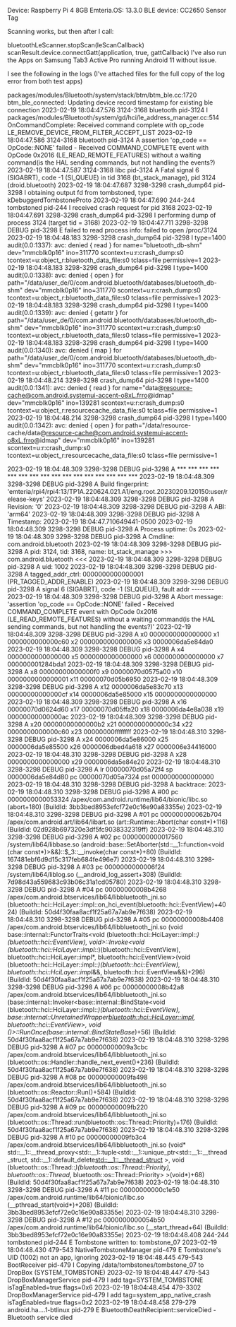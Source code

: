 Device: Raspberry Pi 4 8GB
Emteria.OS: 13.3.0
BLE device: CC2650 Sensor Tag

Scanning works, but then after I call:

bluetoothLeScanner.stopScan(leScanCallback)
scanResult.device.connectGatt(application, true, gattCallback)
I've also run the Apps on Samsung Tab3 Active Pro running Android 11 without issue.

I see the following in the logs (I've attached files for the full copy of the log error from both test apps)

packages/modules/Bluetooth/system/stack/btm/btm_ble.cc:1720 btm_ble_connected: Updating device record timestamp for existing ble connection
2023-02-19 18:04:47.576  3124-3168  bluetooth               pid-3124                             I  packages/modules/Bluetooth/system/gd/hci/le_address_manager.cc:514 OnCommandComplete: Received command complete with op_code LE_REMOVE_DEVICE_FROM_FILTER_ACCEPT_LIST
2023-02-19 18:04:47.586  3124-3168  bluetooth               pid-3124                             A  assertion 'op_code == OpCode::NONE' failed - Received COMMAND_COMPLETE event with OpCode 0x2016 (LE_READ_REMOTE_FEATURES) without a waiting command(is the HAL sending commands, but not handling the events?)
2023-02-19 18:04:47.587  3124-3168  libc                    pid-3124                             A  Fatal signal 6 (SIGABRT), code -1 (SI_QUEUE) in tid 3168 (bt_stack_manage), pid 3124 (droid.bluetooth)
2023-02-19 18:04:47.687  3298-3298  crash_dump64            pid-3298                             I  obtaining output fd from tombstoned, type: kDebuggerdTombstoneProto
2023-02-19 18:04:47.690   244-244   tombstoned              pid-244                              I  received crash request for pid 3168
2023-02-19 18:04:47.691  3298-3298  crash_dump64            pid-3298                             I  performing dump of process 3124 (target tid = 3168)
2023-02-19 18:04:47.711  3298-3298  DEBUG                   pid-3298                             E  failed to read process info: failed to open /proc/3124
2023-02-19 18:04:48.183  3298-3298  crash_dump64            pid-3298                             I  type=1400 audit(0.0:1337): avc: denied { read } for name="bluetooth_db-shm" dev="mmcblk0p16" ino=311770 scontext=u:r:crash_dump:s0 tcontext=u:object_r:bluetooth_data_file:s0 tclass=file permissive=1
2023-02-19 18:04:48.183  3298-3298  crash_dump64            pid-3298                             I  type=1400 audit(0.0:1338): avc: denied { open } for path="/data/user_de/0/com.android.bluetooth/databases/bluetooth_db-shm" dev="mmcblk0p16" ino=311770 scontext=u:r:crash_dump:s0 tcontext=u:object_r:bluetooth_data_file:s0 tclass=file permissive=1
2023-02-19 18:04:48.183  3298-3298  crash_dump64            pid-3298                             I  type=1400 audit(0.0:1339): avc: denied { getattr } for path="/data/user_de/0/com.android.bluetooth/databases/bluetooth_db-shm" dev="mmcblk0p16" ino=311770 scontext=u:r:crash_dump:s0 tcontext=u:object_r:bluetooth_data_file:s0 tclass=file permissive=1
2023-02-19 18:04:48.183  3298-3298  crash_dump64            pid-3298                             I  type=1400 audit(0.0:1340): avc: denied { map } for path="/data/user_de/0/com.android.bluetooth/databases/bluetooth_db-shm" dev="mmcblk0p16" ino=311770 scontext=u:r:crash_dump:s0 tcontext=u:object_r:bluetooth_data_file:s0 tclass=file permissive=1
2023-02-19 18:04:48.214  3298-3298  crash_dump64            pid-3298                             I  type=1400 audit(0.0:1341): avc: denied { read } for name="data@resource-cache@com.android.systemui-accent-o8xL.frro@idmap" dev="mmcblk0p16" ino=139281 scontext=u:r:crash_dump:s0 tcontext=u:object_r:resourcecache_data_file:s0 tclass=file permissive=1
2023-02-19 18:04:48.214  3298-3298  crash_dump64            pid-3298                             I  type=1400 audit(0.0:1342): avc: denied { open } for path="/data/resource-cache/data@resource-cache@com.android.systemui-accent-o8xL.frro@idmap" dev="mmcblk0p16" ino=139281 scontext=u:r:crash_dump:s0 tcontext=u:object_r:resourcecache_data_file:s0 tclass=file permissive=1


2023-02-19 18:04:48.309  3298-3298  DEBUG                   pid-3298                             A  *** *** *** *** *** *** *** *** *** *** *** *** *** *** *** ***
2023-02-19 18:04:48.309  3298-3298  DEBUG                   pid-3298                             A  Build fingerprint: 'emteria/rpi4/rpi4:13/TP1A.220624.021.A1/eng.root.20230209.120150:user/release-keys'
2023-02-19 18:04:48.309  3298-3298  DEBUG                   pid-3298                             A  Revision: '0'
2023-02-19 18:04:48.309  3298-3298  DEBUG                   pid-3298                             A  ABI: 'arm64'
2023-02-19 18:04:48.309  3298-3298  DEBUG                   pid-3298                             A  Timestamp: 2023-02-19 18:04:47.710649441-0500
2023-02-19 18:04:48.309  3298-3298  DEBUG                   pid-3298                             A  Process uptime: 0s
2023-02-19 18:04:48.309  3298-3298  DEBUG                   pid-3298                             A  Cmdline: com.android.bluetooth
2023-02-19 18:04:48.309  3298-3298  DEBUG                   pid-3298                             A  pid: 3124, tid: 3168, name: bt_stack_manage  >>> com.android.bluetooth <<<
2023-02-19 18:04:48.309  3298-3298  DEBUG                   pid-3298                             A  uid: 1002
2023-02-19 18:04:48.309  3298-3298  DEBUG                   pid-3298                             A  tagged_addr_ctrl: 0000000000000001 (PR_TAGGED_ADDR_ENABLE)
2023-02-19 18:04:48.309  3298-3298  DEBUG                   pid-3298                             A  signal 6 (SIGABRT), code -1 (SI_QUEUE), fault addr --------
2023-02-19 18:04:48.309  3298-3298  DEBUG                   pid-3298                             A  Abort message: 'assertion 'op_code == OpCode::NONE' failed - Received COMMAND_COMPLETE event with OpCode 0x2016 (LE_READ_REMOTE_FEATURES) without a waiting command(is the HAL sending commands, but not handling the events?)'
2023-02-19 18:04:48.309  3298-3298  DEBUG                   pid-3298                             A      x0  0000000000000000  x1  0000000000000c60  x2  0000000000000006  x3  0000006da5e84da0
2023-02-19 18:04:48.309  3298-3298  DEBUG                   pid-3298                             A      x4  0000000000000000  x5  0000000000000000  x6  0000000000000000  x7  000000001284bda1
2023-02-19 18:04:48.309  3298-3298  DEBUG                   pid-3298                             A      x8  00000000000000f0  x9  00000070d0575a00  x10 0000000000000001  x11 00000070d05b6950
2023-02-19 18:04:48.309  3298-3298  DEBUG                   pid-3298                             A      x12 0000006da5e83c70  x13 00000000000000cf  x14 0000006da5e85000  x15 0000000000000000
2023-02-19 18:04:48.309  3298-3298  DEBUG                   pid-3298                             A      x16 00000070d0624d60  x17 00000070d05ffa20  x18 0000006da4e8a038  x19 00000000000000ac
2023-02-19 18:04:48.309  3298-3298  DEBUG                   pid-3298                             A      x20 00000000000000b2  x21 0000000000000c34  x22 0000000000000c60  x23 00000000ffffffff
2023-02-19 18:04:48.310  3298-3298  DEBUG                   pid-3298                             A      x24 0000006da5e86000  x25 0000006da5e85500  x26 0000006dbed4a618  x27 0000006e34416000
2023-02-19 18:04:48.310  3298-3298  DEBUG                   pid-3298                             A      x28 0000000000000000  x29 0000006da5e84e20
2023-02-19 18:04:48.310  3298-3298  DEBUG                   pid-3298                             A      lr  00000070d05a72f4  sp  0000006da5e84d80  pc  00000070d05a7324  pst 0000000000000000
2023-02-19 18:04:48.310  3298-3298  DEBUG                   pid-3298                             A  backtrace:
2023-02-19 18:04:48.310  3298-3298  DEBUG                   pid-3298                             A        #00 pc 0000000000053324  /apex/com.android.runtime/lib64/bionic/libc.so (abort+180) (BuildId: 3bb3bed8953efcf72e0c16e90a83355e)
2023-02-19 18:04:48.310  3298-3298  DEBUG                   pid-3298                             A        #01 pc 000000000062b704  /apex/com.android.art/lib64/libart.so (art::Runtime::Abort(char const*)+116) (BuildId: 02d928b697320e3df5fc9038332319ff)
2023-02-19 18:04:48.310  3298-3298  DEBUG                   pid-3298                             A        #02 pc 0000000000017560  /system/lib64/libbase.so (android::base::SetAborter(std::__1::function<void (char const*)>&&)::$_3::__invoke(char const*)+80) (BuildId: 167481ebf6d9d15c317feb684fe496e7)
2023-02-19 18:04:48.310  3298-3298  DEBUG                   pid-3298                             A        #03 pc 0000000000006f24  /system/lib64/liblog.so (__android_log_assert+308) (BuildId: 7d98d43a559683c93b06c31a1cd05780)
2023-02-19 18:04:48.310  3298-3298  DEBUG                   pid-3298                             A        #04 pc 00000000008b4268  /apex/com.android.btservices/lib64/libbluetooth_jni.so (bluetooth::hci::HciLayer::impl::on_hci_event(bluetooth::hci::EventView)+4024) (BuildId: 50d4f30faa8acf1f25a67a7ab9e7f638)
2023-02-19 18:04:48.310  3298-3298  DEBUG                   pid-3298                             A        #05 pc 00000000008b4408  /apex/com.android.btservices/lib64/libbluetooth_jni.so (void base::internal::FunctorTraits<void (bluetooth::hci::HciLayer::impl::*)(bluetooth::hci::EventView), void>::Invoke<void (bluetooth::hci::HciLayer::impl::*)(bluetooth::hci::EventView), bluetooth::hci::HciLayer::impl*, bluetooth::hci::EventView>(void (bluetooth::hci::HciLayer::impl::*)(bluetooth::hci::EventView), bluetooth::hci::HciLayer::impl*&&, bluetooth::hci::EventView&&)+296) (BuildId: 50d4f30faa8acf1f25a67a7ab9e7f638)
2023-02-19 18:04:48.310  3298-3298  DEBUG                   pid-3298                             A        #06 pc 00000000008b42a8  /apex/com.android.btservices/lib64/libbluetooth_jni.so (base::internal::Invoker<base::internal::BindState<void (bluetooth::hci::HciLayer::impl::*)(bluetooth::hci::EventView), base::internal::UnretainedWrapper<bluetooth::hci::HciLayer::impl>, bluetooth::hci::EventView>, void ()>::RunOnce(base::internal::BindStateBase*)+56) (BuildId: 50d4f30faa8acf1f25a67a7ab9e7f638)
2023-02-19 18:04:48.310  3298-3298  DEBUG                   pid-3298                             A        #07 pc 00000000009a3cbc  /apex/com.android.btservices/lib64/libbluetooth_jni.so (bluetooth::os::Handler::handle_next_event()+236) (BuildId: 50d4f30faa8acf1f25a67a7ab9e7f638)
2023-02-19 18:04:48.310  3298-3298  DEBUG                   pid-3298                             A        #08 pc 00000000009fa498  /apex/com.android.btservices/lib64/libbluetooth_jni.so (bluetooth::os::Reactor::Run()+584) (BuildId: 50d4f30faa8acf1f25a67a7ab9e7f638)
2023-02-19 18:04:48.310  3298-3298  DEBUG                   pid-3298                             A        #09 pc 00000000009fb220  /apex/com.android.btservices/lib64/libbluetooth_jni.so (bluetooth::os::Thread::run(bluetooth::os::Thread::Priority)+176) (BuildId: 50d4f30faa8acf1f25a67a7ab9e7f638)
2023-02-19 18:04:48.310  3298-3298  DEBUG                   pid-3298                             A        #10 pc 00000000009fb3c4  /apex/com.android.btservices/lib64/libbluetooth_jni.so (void* std::__1::__thread_proxy<std::__1::tuple<std::__1::unique_ptr<std::__1::__thread_struct, std::__1::default_delete<std::__1::__thread_struct> >, void (bluetooth::os::Thread::*)(bluetooth::os::Thread::Priority), bluetooth::os::Thread*, bluetooth::os::Thread::Priority> >(void*)+68) (BuildId: 50d4f30faa8acf1f25a67a7ab9e7f638)
2023-02-19 18:04:48.310  3298-3298  DEBUG                   pid-3298                             A        #11 pc 00000000000c1e50  /apex/com.android.runtime/lib64/bionic/libc.so (__pthread_start(void*)+208) (BuildId: 3bb3bed8953efcf72e0c16e90a83355e)
2023-02-19 18:04:48.310  3298-3298  DEBUG                   pid-3298                             A        #12 pc 0000000000054b50  /apex/com.android.runtime/lib64/bionic/libc.so (__start_thread+64) (BuildId: 3bb3bed8953efcf72e0c16e90a83355e)
2023-02-19 18:04:48.408   244-244   tombstoned              pid-244                              E  Tombstone written to: tombstone_07
2023-02-19 18:04:48.430   479-543   NativeTombstoneManager  pid-479                              E  Tombstone's UID (1002) not an app, ignoring
2023-02-19 18:04:48.445   479-543   BootReceiver            pid-479                              I  Copying /data/tombstones/tombstone_07 to DropBox (SYSTEM_TOMBSTONE)
2023-02-19 18:04:48.447   479-543   DropBoxManagerService   pid-479                              I  add tag=SYSTEM_TOMBSTONE isTagEnabled=true flags=0x6
2023-02-19 18:04:48.454   479-3302  DropBoxManagerService   pid-479                              I  add tag=system_app_native_crash isTagEnabled=true flags=0x2
2023-02-19 18:04:48.458   279-279   android.ha....1-btlinux pid-279                              E  BluetoothDeathRecipient::serviceDied - Bluetooth service died